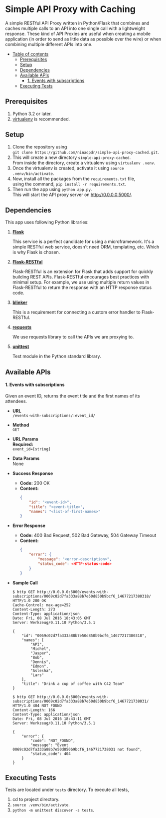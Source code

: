 # Simple API Proxy with Caching
A simple RESTful API Proxy written in Python/Flask that combines and caches multiple calls to an API into one single
call with a lightweight response. These kind of API Proxies are useful when creating a mobile application (in
order to send as little data as possible over the wire) or when combining multiple different APIs into one.


- [Table of contents](#table-of-contents)
	- [Prerequisites](#prerequisites)
	- [Setup](#setup)
	- [Dependencies](#dependencies)
	- [Available APIs](#available-apis)
		- [1. Events with subscriptions](#1-events-with-subscriptions)
	- [Executing Tests](#executing-tests)


## Prerequisites
 1. Python 3.2 or later.
 2. [virtualenv](https://virtualenv.pypa.io/en/stable/) is recommended.

## Setup
 1. Clone the repository using  
    `git clone https://github.com/ninadpdr/simple-api-proxy-cached.git`.
 2. This will create a new directory `simple-api-proxy-cached`.  
    From inside the directory, create a virtualenv using `virtualenv .venv`.
 3. Once the virtualenv is created, activate it using `source .venv/bin/activate`.
 4. Now, install all the packages from the `requirements.txt` file,  
    using the command, `pip install -r requirements.txt`.
 5. Then run the app using `python app.py`.  
    This will start the API proxy server on http://0.0.0.0:5000/.

## Dependencies
This app uses following Python libraries:

 1. **[Flask](http://flask.pocoo.org/docs/0.11/)**
 
    This service is a perfect candidate for using a microframework. It's a simple RESTful web service, doesn't
    need ORM, templating, etc. Which is why Flask is chosen.
 2. **[Flask-RESTful](http://flask-restful-cn.readthedocs.io/en/0.3.5/index.html)**
 
	Flask-RESTful is an extension for Flask that adds support for quickly building REST APIs. Flask-RESTful
	encourages best practices with minimal setup. For example, we use using multiple return values in
	Flask-RESTful to return the response with an HTTP response status code.
 3. **[blinker](https://pythonhosted.org/blinker/)**
 
	This is a requirement for connecting a custom error handler to Flask-RESTful.
 4. **[requests](http://docs.python-requests.org/en/master/)**
 
    We use requests library to call the APIs we are proxying to.
 5. **[unittest](https://docs.python.org/3.5/library/unittest.html)**
 
    Test module in the Python standard library.
    
## Available APIs

#### 1. Events with subscriptions
Given an event ID, returns the event title and the first names of its attendees.

 - **URL**  
   `/events-with-subscriptions/:event_id/`
 - **Method**  
   `GET`
 - **URL Params**  
   **Required:**  
   `event_id=[string]`
 - **Data Params**  
   None
 - **Success Response**
	 - **Code:** 200 OK
	 - **Content:**  
       ```json
       {
           "id": "<event-id>",
           "title": "<event-title>",
           "names": "<list-of-first-names>"
       }
       ```
 - **Error Response**
	 - **Code:** 400 Bad Request, 502 Bad Gateway, 504 Gateway Timeout
	 - **Content:**  
       ```json
       {
           "error": {
               "message": "<error-description>", 
               "status_code": <HTTP-status-code>
           }
       }
       ```
 - **Sample Call**

   ```
   $ http GET http://0.0.0.0:5000/events-with-subscriptions/0069c02d7fa333a88b7e50d850b9bcf6_14677217380318/
   HTTP/1.0 200 OK
   Cache-Control: max-age=252
   Content-Length: 273
   Content-Type: application/json
   Date: Fri, 08 Jul 2016 18:43:05 GMT
   Server: Werkzeug/0.11.10 Python/3.5.1
   
   {
       "id": "0069c02d7fa333a88b7e50d850b9bcf6_14677217380318", 
       "names": [
           "API", 
           "Michel", 
           "Jasper", 
           "Bob", 
           "Dennis", 
           "Edmon", 
           "Aslesha", 
           "Lars"
       ], 
       "title": "Drink a cup of coffee with C42 Team"
   }
   
   $ http GET http://0.0.0.0:5000/events-with-subscriptions/0069c02d7fa333a88b7e50d850b9bcf6_1467721738031/
   HTTP/1.0 404 NOT FOUND
   Content-Length: 166
   Content-Type: application/json
   Date: Fri, 08 Jul 2016 18:43:11 GMT
   Server: Werkzeug/0.11.10 Python/3.5.1
   
   {
       "error": {
           "code": "NOT_FOUND", 
           "message": "Event 0069c02d7fa333a88b7e50d850b9bcf6_1467721738031 not found", 
           "status_code": 404
       }
   }
   ```

## Executing Tests
Tests are located under `tests` directory. To execute all tests,

 1. cd to project directory.
 2. `source .venv/bin/activate`.
 3. `python -m unittest discover -s tests`.
